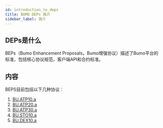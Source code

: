 ```yaml
---
id: introduction_to_deps
title: BUMO DEPs 简介
sidebar_label: 简介
---
```



## DEPs是什么

BEPs（Bumo Enhancement Proposals，Bumo增强协议）描述了Bumo平台的标准，包括核心协议规范，客户端API和合约标准。

## 内容

BEPS目前包括以下几种协议：
1. [BU.ATP10.a](atp_10)
1. [BU.ATP20.a](atp_20)
1. [BU.ATP30.a](atp_30)
1. [BU.STO10.a](sto_10)
1. [BU.DEX10.a](dex-10)